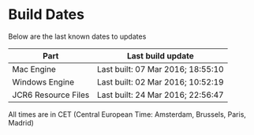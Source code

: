 # Build Dates

Below are the last known dates to updates

Part | Last build update
-----|-----
Mac Engine | Last built: 07 Mar 2016; 18:55:10
Windows Engine | Last built: 02 Mar 2016; 10:52:19
JCR6 Resource Files | Last built: 24 Mar 2016; 22:56:47
All times are in CET (Central European Time: Amsterdam, Brussels, Paris, Madrid)




